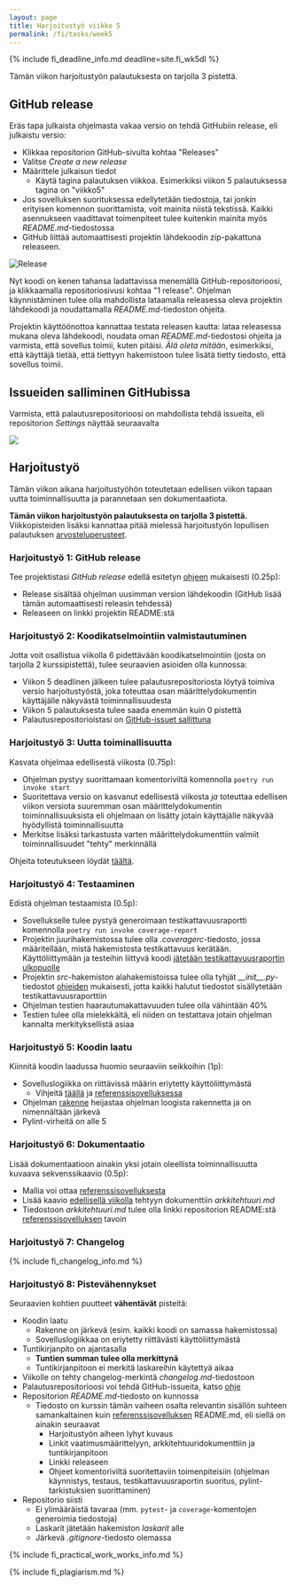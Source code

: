 ```yaml
---
layout: page
title: Harjoitustyö viikko 5
permalink: /fi/tasks/week5
---
```


{% include fi_deadline_info.md deadline=site.fi_wk5dl %}

Tämän viikon harjoitustyön palautuksesta on tarjolla 3 pistettä.

## GitHub release

Eräs tapa julkaista ohjelmasta vakaa versio on tehdä GitHubiin release, eli julkaistu versio:

- Klikkaa repositorion GitHub-sivulta kohtaa "Releases"
- Valitse _Create a new release_
- Määrittele julkaisun tiedot
  - Käytä tagina palautuksen viikkoa. Esimerkiksi viikon 5 palautuksessa tagina on "viikko5"
- Jos sovelluksen suorituksessa edellytetään tiedostoja, tai jonkin erityisen komennon suorittamista, voit mainita niistä tekstissä. Kaikki asennukseen vaadittavat toimenpiteet tulee kuitenkin mainita myös _README.md_-tiedostossa
- GitHub liittää automaattisesti projektin lähdekoodin zip-pakattuna releaseen.

![Release](/assets/images/python/release.png)

Nyt koodi on kenen tahansa ladattavissa menemällä GitHub-repositorioosi, ja klikkaamalla repositoriosivusi kohtaa "1 release". Ohjelman käynnistäminen tulee olla mahdollista lataamalla releasessa oleva projektin lähdekoodi ja noudattamalla _README.md_-tiedoston ohjeita.

Projektin käyttöönottoa kannattaa testata releasen kautta: lataa releasessa mukana oleva lähdekoodi, noudata oman _README.md_-tiedostosi ohjeita ja varmista, että sovellus toimii, kuten pitäisi. _Älä oleta mitään_, esimerkiksi, että käyttäjä tietää, että tiettyyn hakemistoon tulee lisätä tietty tiedosto, että sovellus toimii.

## Issueiden salliminen GitHubissa

Varmista, että palautusrepositorioosi on mahdollista tehdä issueita, eli repositorion _Settings_ näyttää seuraavalta

![](/assets/images/issuet.png)

## Harjoitustyö

Tämän viikon aikana harjoitustyöhön toteutetaan edellisen viikon tapaan uutta toiminnallisuutta ja parannetaan sen dokumentaatiota.

**Tämän viikon harjoitustyön palautuksesta on tarjolla 3 pistettä.** Viikkopisteiden lisäksi kannattaa pitää mielessä harjoitustyön lopullisen palautuksen [arvosteluperusteet](/fi/tasks/criteria).

### Harjoitustyö 1: GitHub release

Tee projektistasi _GitHub release_ edellä esitetyn [ohjeen](#github-release) mukaisesti (0.25p):

- Release sisältää ohjelman uusimman version lähdekoodin (GitHub lisää tämän automaattisesti releasin tehdessä)
- Releaseen on linkki projektin README:stä

### Harjoitustyö 2: Koodikatselmointiin valmistautuminen

Jotta voit osallistua viikolla 6 pidettävään koodikatselmointiin (josta on tarjolla 2 kurssipistettä), tulee seuraavien asioiden olla kunnossa:

- Viikon 5 deadlinen jälkeen tulee palautusrepositoriosta löytyä toimiva versio harjoitustyöstä, joka toteuttaa osan määrittelydokumentin käyttäjälle näkyvästä toiminnallisuudesta
- Viikon 5 palautuksesta tulee saada enemmän kuin 0 pistettä
- Palautusrepositorioistasi on [GitHub-issuet sallittuna](#issueiden-salliminen-githubissa)

### Harjoitustyö 3: Uutta toiminallisuutta

Kasvata ohjelmaa edellisestä viikosta (0.75p):

- Ohjelman pystyy suorittamaan komentoriviltä komennolla `poetry run invoke start`
- Suoritettava versio on kasvanut edellisestä viikosta _ja_ toteuttaa edellisen viikon versiota suuremman osan määrittelydokumentin toiminnallisuuksista eli ohjelmaan on lisätty jotain käyttäjälle näkyvää hyödyllistä toiminnallisuutta
- Merkitse lisäksi tarkastusta varten määrittelydokumenttiin valmiit toiminnallisuudet "tehty" merkinnällä

Ohjeita toteutukseen löydät [täältä](/fi/tasks/implementation).

### Harjoitustyö 4: Testaaminen

Edistä ohjelman testaamista (0.5p):

- Sovellukselle tulee pystyä generoimaan testikattavuusraportti komennolla `poetry run invoke coverage-report`
- Projektin juurihakemistossa tulee olla _.coveragerc_-tiedosto, jossa määritellään, mistä hakemistosta testikattavuus kerätään. Käyttöliittymään ja testeihin liittyvä koodi [jätetään testikattavuusraportin ulkopuolle](/fi/tasks/week2#tiedostojen-jättäminen-raportin-ulkopuolelle)
- Projektin _src_-hakemiston alahakemistoissa tulee olla tyhjät <i>\_\_init\_\_.py</i>-tiedostot [ohjeiden](/fi/tasks/week2#testikattavuusraportti) mukaisesti, jotta kaikki halutut tiedostot sisällytetään testikattavuusraporttiin
- Ohjelman testien haarautumakattavuuden tulee olla vähintään 40%
- Testien tulee olla mielekkäitä, eli niiden on testattava jotain ohjelman kannalta merkityksellistä asiaa

### Harjoitustyö 5: Koodin laatu

Kiinnitä koodin laadussa huomio seuraaviin seikkoihin (1p):

- Sovelluslogiikka on riittävissä määrin eriytetty käyttöliittymästä
  - Vihjeitä [täällä](/fi/tasks/implementation) ja [referenssisovelluksessa]({{site.python_reference_app_url}}/blob/master/dokumentaatio/arkkitehtuuri.md)
- Ohjelman [rakenne](/fi/tasks/quality#rakenne) heijastaa ohjelman loogista rakennetta ja on nimennältään järkevä
- Pylint-virheitä on alle 5

### Harjoitustyö 6: Dokumentaatio

Lisää dokumentaatioon ainakin yksi jotain oleellista toiminnallisuutta kuvaava sekvenssikaavio (0.5p):

- Mallia voi ottaa [referenssisovelluksesta]({{site.python_reference_app_url}}/blob/master/dokumentaatio/arkkitehtuuri.md#sovelluslogiikka)
- Lisää kaavio [edellisellä viikolla](/fi/tasks/week4) tehtyyn dokumenttiin _arkkitehtuuri.md_
- Tiedostoon _arkkitehtuuri.md_ tulee olla linkki repositorion README:stä [referenssisovelluksen]({{site.python_reference_app_url}}) tavoin

### Harjoitustyö 7: Changelog

{% include fi_changelog_info.md %}

### Harjoitustyö 8: Pistevähennykset

Seuraavien kohtien puutteet **vähentävät** pisteitä:

- Koodin laatu
  - Rakenne on järkevä (esim. kaikki koodi on samassa hakemistossa)
  - Sovelluslogiikkaa on eriytetty riittävästi käyttöliittymästä
- Tuntikirjanpito on ajantasalla
  - **Tuntien summan tulee olla merkittynä**
  - Tuntikirjanpitoon ei merkitä laskareihin käytettyä aikaa
- Viikolle on tehty changelog-merkintä _changelog.md_-tiedostoon
- Palautusrepositorioosi voi tehdä GitHub-issueita, katso [ohje](#issueiden-salliminen-githubissa)
- Repositorion _README.md_-tiedosto on kunnossa
  - Tiedosto on kurssin tämän vaiheen osalta relevantin sisällön suhteen samankaltainen kuin [referenssisovelluksen]({{site.python_reference_app_url}}) README.md, eli siellä on ainakin seuraavat
    - Harjoitustyön aiheen lyhyt kuvaus
    - Linkit vaatimusmäärittelyyn, arkkitehtuuridokumenttiin ja tuntikirjanpitoon
    - Linkki releaseen
    - Ohjeet komentoriviltä suoritettaviin toimenpiteisiin (ohjelman käynnistys, testaus, testikattavuusraportin suoritus, pylint-tarkistuksien suorittaminen)
- Repositorio siisti
  - Ei ylimääräistä tavaraa (mm. `pytest`- ja `coverage`-komentojen generoimia tiedostoja)
  - Laskarit jätetään hakemiston _laskarit_ alle
  - Järkevä _.gitignore_-tiedosto olemassa

{% include fi_practical_work_works_info.md %}

{% include fi_plagiarism.md %}
